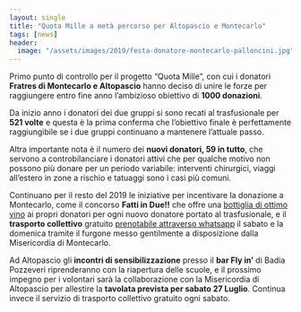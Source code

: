 ```yaml
---
layout: single
title: "Quota Mille a metà percorso per Altopascio e Montecarlo"
tags: [news]
header:
  image: "/assets/images/2019/festa-donatore-montecarlo-palloncini.jpg"
---
```


Primo punto di controllo per il progetto “Quota Mille”, con cui i donatori
**Fratres di Montecarlo e Altopascio** hanno deciso di unire le forze per
raggiungere entro fine anno l’ambizioso obiettivo di **1000 donazioni**.

Da inizio anno i donatori dei due gruppi si sono recati al trasfusionale per
**521 volte** e questa è la prima conferma che l’obiettivo finale è
perfettamente raggiungibile se i due gruppi continuano a mantenere l’attuale
passo.

Altra importante nota è il numero dei **nuovi donatori, 59 in tutto**, che servono a
controbilanciare i donatori attivi che per qualche motivo non possono più donare
per un periodo variabile: interventi chirurgici, viaggi all’estero in zone a
rischio e tatuaggi sono i casi più comuni.

Continuano per il resto del 2019 le iniziative per incentivare la donazione a
Montecarlo, come il concorso **Fatti in Due!!** che offre una [bottiglia di
ottimo vino](/2019/concorso-fatti-in-due.html) ai propri donatori per ogni nuovo
donatore portato al trasfusionale, e il **trasporto collettivo** gratuito
[prenotabile attraverso whatsapp](/contatti/) il sabato e la domenica tramite il
furgone messo gentilmente a disposizione dalla Misericordia di Montecarlo.

Ad Altopascio gli **incontri di sensibilizzazione** presso il **bar Fly in’** di
Badia Pozzeveri riprenderanno con la riapertura delle scuole, e il prossimo
impegno per i volontari sarà la collaborazione con la Misericordia di Altopascio
per allestire la **tavolata prevista per sabato 27 Luglio**. Continua invece il
servizio di trasporto collettivo gratuito ogni sabato.
